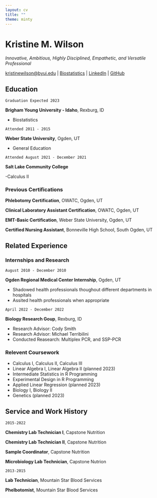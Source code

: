 ```yaml
---
layout: cv
title: ""
theme: minty
---
```

# Kristine M. Wilson

*Innovative, Ambitious, Highly Disciplined, Empathetic, and Versatile Professional*

<div id="webaddress">
<a href="kristinewilson@byui.edu">kristinewilson@byui.edu</a>
| <a href = "https://www.byui.edu/majors/biostatistics-(bs)">Biostatistics</a>
| <a href="https://www.linkedin.com/groups/13537407/">LinkedIn</a>
| <a href="https://github.com/byuids-resumes">GitHub</a>
</div>

<!-- https://www.monique.tech/the-art-of-markdown -->

## Education

`Graduation Expected 2023`

__Brigham Young University - Idaho__, Rexburg, ID

- Biostatistics

`Attended 2011 - 2015`

__Weber State University__, Ogden, UT

- General Education

`Attended August 2021 - December 2021`

__Salt Lake Community College__

-Calculus II

### Previous Certifications

__Phlebotomy Certification__, OWATC, Ogden, UT

__Clinical Laboratory Assistant Certification__, OWATC, Ogden, UT

__EMT-Basic Certification__, Weber State University, Ogden, UT

__Certified Nursing Assistant__, Bonneville High School, South Ogden, UT

## Related Experience

### Internships and Research

`August 2010 - December 2010`

__Ogden Regional Medical Center Internship__, Ogden, UT

- Shadowed health professionals thoughout different departments in hospitals
- Assited health professionals when appropriate

`April 2022 - December 2022`

__Biology Research Goup__, Rexburg, ID

- Research Advisor: Cody Smith
- Research Advisor: Michael Terribilini
- Conducted Reasearch: Multiplex PCR, and SSP-PCR

### Relevent Coursework

- Calculus I, Calculus II, Calculus III
- Linear Algebra I, Linear Algebra II (planned 2023)
- Intermediate Statistics in R Programming
- Experimental Design in R Programming
- Applied Linear Regression (planned 2023) 
- Biology I, Biology II
- Genetics (planned 2023)


## Service and Work History

`2015-2022`

__Chemistry Lab Technician I__, Capstone Nutrition

__Chemistry Lab Technician II__, Capstone Nutrition

__Sample Coordinator__, Capstone Nutrition

__Microbiology Lab Technician__, Capstone Nutrion 


`2013-2015`

__Lab Technician__, Mountain Star Blood Services

__Phelbotomist__, Mountain Star Blood Services



<!-- ### Footer

Last updated: December 2022 -->


